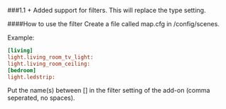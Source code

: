 ###1.1
\+ Added support for filters. This will replace the type setting.

####How to use the filter
Create a file called map.cfg in /config/scenes. 

Example: 
```ini
[living]
light.living_room_tv_light:
light.living_room_ceiling:
[bedroom]
light.ledstrip:
```
Put the name(s) between [] in the filter setting of the add-on (comma seperated, no spaces).